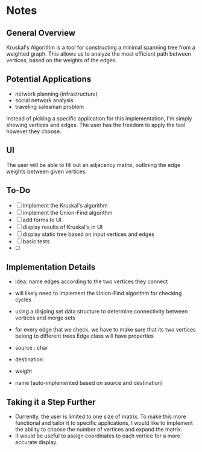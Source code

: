 # Notes

## General Overview
Kruskal's Algorithm is a tool for constructing a minimal spanning tree from a weighted graph.
This allows us to analyze the most efficient path between vertices, based on the weights of the edges.


## Potential Applications
- network planning (infrastructure)
- social network analysis
- traveling salesman problem


Instead of picking a specific application for this implementation, I'm simply showing vertices
and edges. The user has the freedom to apply the tool however they choose.

## UI
The user will be able to fill out an adjacency matrix, outlining the edge weights between given vertices.

## To-Do
- [ ] implement the Kruskal's algorithm
- [ ] implement the Union-Find algorithm
- [ ] add forms to UI
- [ ] display results of Kruskal's in UI
- [ ] display static tree based on input vertices and edges
- [ ] basic tests
- [ ] 

## Implementation Details
- idea: name edges according to the two vertices they connect
- will likely need to implement the Union-Find algorithm for checking cycles
- using a disjoing set data structure to determine connectivity between vertices and merge sets


- for every edge that we check, we have to make sure that its two vertices belong to different trees
Edge class will have properties
- source : char
- destination
- weight
- name (auto-implemented based on source and destination)


## Taking it a Step Further
- Currently, the user is limited to one size of matrix. To make this more functional
and tailor it to specific applications, I would like to implement the ability to 
choose the number of vertices and expand the matrix.
- It would be useful to assign coordinates to each vertice for a more accurate display.